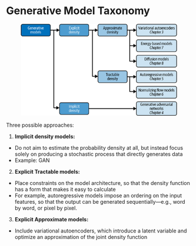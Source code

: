 # Generative Model Taxonomy

<figure><img src="../../.gitbook/assets/image (6) (1) (1) (1) (1) (1) (1) (1) (1) (1) (1) (1).png" alt=""><figcaption></figcaption></figure>

Three possible approaches:

1. **Implicit density models:**

* Do not aim to estimate the probability density at all, but instead focus solely on producing a stochastic process that directly generates data
* Example: GAN

2. **Explicit Tractable models:**

* Place constraints on the model architecture, so that the density function has a form that makes it easy to calculate
* For example, autoregressive models impose an ordering on the input features, so that the output can be generated sequentially—e.g., word by word, or pixel by pixel.

3. **Explicit Approximate models:**

* Include variational autoencoders, which introduce a latent variable and optimize an approximation of the joint density function
